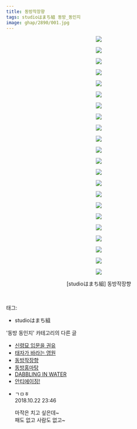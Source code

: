 ```yaml
---
title: 동방작장향
tags: studioはまち組 동방_동인지
image: ghap/2890/001.jpg
---
```

<div class="article">
<p style="text-align: center; clear: none; float: none;"><img src="{{ site.nasurl }}/ghap/2890/001.jpg"/></p>
<p style="text-align: center; clear: none; float: none;"><img src="{{ site.nasurl }}/ghap/2890/002.jpg"/></p>
<p style="text-align: center; clear: none; float: none;"><img src="{{ site.nasurl }}/ghap/2890/003.jpg"/></p>
<p style="text-align: center; clear: none; float: none;"><img src="{{ site.nasurl }}/ghap/2890/004.jpg"/></p>
<p style="text-align: center; clear: none; float: none;"><img src="{{ site.nasurl }}/ghap/2890/005.jpg"/></p>
<p style="text-align: center; clear: none; float: none;"><img src="{{ site.nasurl }}/ghap/2890/006.jpg"/></p>
<p style="text-align: center; clear: none; float: none;"><img src="{{ site.nasurl }}/ghap/2890/007.jpg"/></p>
<p style="text-align: center; clear: none; float: none;"><img src="{{ site.nasurl }}/ghap/2890/008.jpg"/></p>
<p style="text-align: center; clear: none; float: none;"><img src="{{ site.nasurl }}/ghap/2890/009.jpg"/></p>
<p style="text-align: center; clear: none; float: none;"><img src="{{ site.nasurl }}/ghap/2890/010.jpg"/></p>
<p style="text-align: center; clear: none; float: none;"><img src="{{ site.nasurl }}/ghap/2890/011.jpg"/></p>
<p style="text-align: center; clear: none; float: none;"><img src="{{ site.nasurl }}/ghap/2890/012.jpg"/></p>
<p style="text-align: center; clear: none; float: none;"><img src="{{ site.nasurl }}/ghap/2890/013.jpg"/></p>
<p style="text-align: center; clear: none; float: none;"><img src="{{ site.nasurl }}/ghap/2890/014.jpg"/></p>
<p style="text-align: center; clear: none; float: none;"><img src="{{ site.nasurl }}/ghap/2890/015.jpg"/></p>
<p style="text-align: center; clear: none; float: none;"><img src="{{ site.nasurl }}/ghap/2890/016.jpg"/></p>
<p style="text-align: center; clear: none; float: none;"><img src="{{ site.nasurl }}/ghap/2890/017.jpg"/></p>
<p style="text-align: center; clear: none; float: none;"><img src="{{ site.nasurl }}/ghap/2890/018.jpg"/></p>
<p style="text-align: center; clear: none; float: none;"><img src="{{ site.nasurl }}/ghap/2890/019.jpg"/></p>
<p style="text-align: center; clear: none; float: none;"><img src="{{ site.nasurl }}/ghap/2890/020.jpg"/></p>
<p style="text-align: center; clear: none; float: none;"><img src="{{ site.nasurl }}/ghap/2890/021.jpg"/></p>
<p style="text-align: center; clear: none; float: none;"><img src="{{ site.nasurl }}/ghap/2890/022.jpg"/></p>
<p style="text-align: center; clear: none; float: none;">[studioはまち組] 동방작장향</p>
<p><br/></p>
</div><div class="tagTrail">
<p>태그: </p>
<ul>
<li>studioはまち組</li>
</ul>
</div><div class="another">
<p>'동방 동인지' 카테고리의 다른 글</p>
<ul>
<li><a href="/2016-12-12-ghap_2892">신령묘 입문을 권유</a></li>
<li><a href="/2016-12-12-ghap_2891">태자가 바라는 영원</a></li>
<li><a href="/2016-12-12-ghap_2890">동방작장향</a></li>
<li><a href="/2016-12-12-ghap_2889">동방홍마탕</a></li>
<li><a href="/2016-12-12-ghap_2887">DABBLING IN WATER</a></li>
<li><a href="/2016-12-12-ghap_2886">안티에이징!</a></li>
</ul>
</div><div class="cb_module cb_fluid">
<div class="cb_wrt cb_profile">
<div class="comment">
<ul>
<li class="cb_thumb_off" id="comment15359949">
<div class="cb_comment_area">
<div class="cb_info_area">
<div class="cb_section">
<span class="cb_nick_name">ㄱㅁㅎ</span>
</div>
<div class="cb_section">
<span class="cb_date">2018.10.22 23:46 </span>
</div>
</div>
<div class="cb_dsc_comment">
<p class="cb_dsc">
											마작은 치고 싶은데~<br/>
패도 없고 사람도 없고~
										</p>
</div>
</div></li>
</ul>
</div>
</div><!-- commentList close -->
</div>